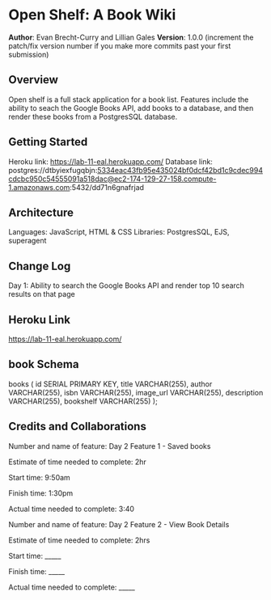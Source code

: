 # Open Shelf: A Book Wiki

**Author**: Evan Brecht-Curry and Lillian Gales
**Version**: 1.0.0 (increment the patch/fix version number if you make more commits past your first submission)

## Overview
Open shelf is a full stack application for a book list. Features include the ability to seach the Google Books API, add books to a database, and then render these books from a PostgresSQL database. 

## Getting Started
Heroku link: https://lab-11-eal.herokuapp.com/
Database link: postgres://dtbyiexfugqbjn:5334eac43fb95e435024bf0dcf42bd1c9cdec994cdcbc950c54555091a518dac@ec2-174-129-27-158.compute-1.amazonaws.com:5432/dd71n6gnafrjad

## Architecture
Languages: JavaScript, HTML & CSS
Libraries: PostgresSQL, EJS, superagent

## Change Log

Day 1:
Ability to search the Google Books API and render top 10 search results on that page

## Heroku Link
https://lab-11-eal.herokuapp.com/

## book Schema
books (
  id SERIAL PRIMARY KEY,
  title VARCHAR(255),
  author VARCHAR(255),
  isbn VARCHAR(255),
  image_url VARCHAR(255),
  description VARCHAR(255),
  bookshelf VARCHAR(255)
);

## Credits and Collaborations

Number and name of feature: Day 2 Feature 1 - Saved books

Estimate of time needed to complete: 2hr

Start time: 9:50am

Finish time: 1:30pm

Actual time needed to complete: 3:40

Number and name of feature: Day 2 Feature 2 - View Book Details 

Estimate of time needed to complete: 2hrs

Start time: _____

Finish time: _____

Actual time needed to complete: _____

